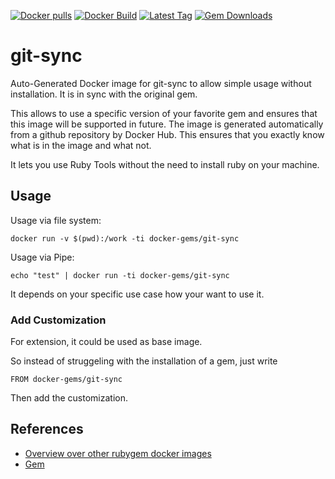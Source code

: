 [![Docker pulls](https://img.shields.io/docker/pulls/rubygem/git-sync.svg)](https://hub.docker.com/r/rubygem/git-sync/)
[![Docker Build](https://img.shields.io/docker/automated/rubygem/git-sync.svg)](https://hub.docker.com/r/rubygem/git-sync/)
[![Latest Tag](https://img.shields.io/github/tag/docker-rubygem/git-sync.svg)](https://hub.docker.com/r/rubygem/git-sync/)
[![Gem Downloads](https://img.shields.io/gem/dt/git-sync.svg)](https://rubygems.org/gems/git-sync/)
# git-sync

Auto-Generated Docker image for git-sync to allow simple usage without installation.
It is in sync with the original gem.

This allows to use a specific version of your favorite gem and ensures that this image will be supported in future.
The image is generated automatically from a github repository by Docker Hub.
This ensures that you exactly know what is in the image and what not.

It lets you use Ruby Tools without the need to install ruby on your machine.

## Usage

Usage via file system:

`docker run -v $(pwd):/work -ti docker-gems/git-sync`

Usage via Pipe:

`echo "test" | docker run -ti docker-gems/git-sync`

It depends on your specific use case how your want to use it.

### Add Customization

For extension, it could be used as base image.

So instead of struggeling with the installation of a gem, just write

`FROM docker-gems/git-sync`

Then add the customization.

## References

 - [Overview over other rubygem docker images](https://github.com/thinkbot/docker-rubygem)
 - [Gem](https://rubygems.org/gems/git-sync/)
